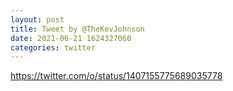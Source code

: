 ```yaml
--- 
layout: post 
title: Tweet by @TheKevJohnson 
date: 2021-06-21 1624327060 
categories: twitter 
--- 
```

https://twitter.com/o/status/1407155775689035778